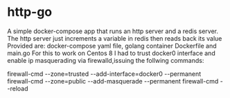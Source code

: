# http-go

A simple docker-compose app that runs an http server and a redis server.
The http server just increments a variable in redis then reads back its value
Provided are: docker-compose yaml file, golang container Dockerfile and main.go
For this to work on Centos 8 I had to trust docker0 interface 
and enable ip masquerading via firewalld,issuing the follwing commands:

firewall-cmd --zone=trusted --add-interface=docker0 --permanent
firewall-cmd --zone=public --add-masquerade --permanent
firewall-cmd --reload
